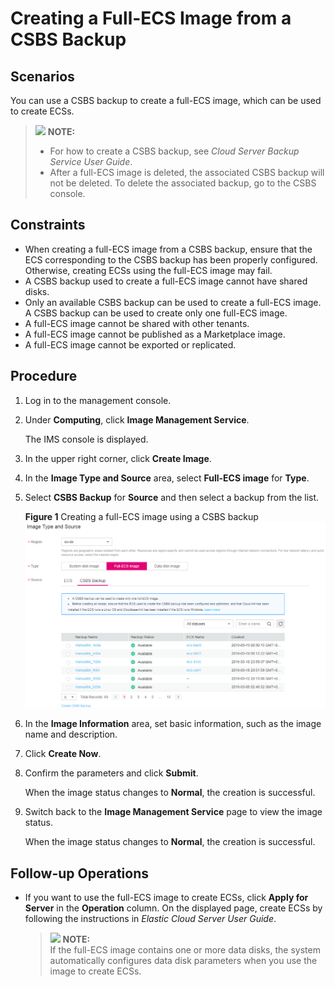 # Creating a Full-ECS Image from a CSBS Backup<a name="EN-US_TOPIC_0093344231"></a>

## Scenarios<a name="section1363113095818"></a>

You can use a  CSBS backup  to create a  full-ECS  image, which can be used to create ECSs.

>![](/images/icon-note.gif) **NOTE:**   
>-   For how to create a CSBS backup, see  _Cloud Server Backup Service User Guide_.  
>-   After a full-ECS image is deleted, the associated CSBS backup will not be deleted. To delete the associated backup, go to the CSBS console.  

## Constraints<a name="section4442765619267"></a>

-   When creating a full-ECS image from a CSBS backup, ensure that the ECS corresponding to the CSBS backup has been properly configured. Otherwise, creating ECSs using the full-ECS image may fail.
-   A CSBS backup used to create a full-ECS image cannot have shared disks.
-   Only an available CSBS backup can be used to create a full-ECS image. A CSBS backup can be used to create only one full-ECS image.
-   A full-ECS image cannot be shared with other tenants.
-   A full-ECS image cannot be published as a Marketplace image.
-   A full-ECS image cannot be exported or replicated.

## Procedure<a name="section132941388548"></a>

1.  Log in to the management console.
2.  Under  **Computing**, click  **Image Management Service**.

    The IMS console is displayed.

3.  In the upper right corner, click  **Create Image**.
4.  In the  **Image Type and Source**  area, select  **Full-ECS image**  for  **Type**.
5.  Select  **CSBS Backup**  for  **Source**  and then select a backup from the list.

    **Figure  1**  Creating a full-ECS image using a CSBS backup<a name="fig19378142718496"></a>  
    ![](figures/creating-a-full-ecs-image-using-a-csbs-backup.png "creating-a-full-ecs-image-using-a-csbs-backup")

6.  In the  **Image Information**  area, set basic information, such as the image name and description.
7.  Click  **Create Now**.
8.  Confirm the parameters and click  **Submit**.

    When the image status changes to  **Normal**, the creation is successful.

9.  Switch back to the  **Image Management Service**  page to view the image status.

    When the image status changes to  **Normal**, the creation is successful.


## Follow-up Operations<a name="section128515823220"></a>

-   If you want to use the full-ECS image to create ECSs, click  **Apply for Server**  in the  **Operation**  column. On the displayed page, create ECSs by following the instructions in  _Elastic Cloud Server User Guide_.

    >![](/images/icon-note.gif) **NOTE:**   
    >If the full-ECS image contains one or more data disks, the system automatically configures data disk parameters when you use the image to create ECSs.  


